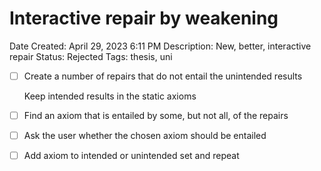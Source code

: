 # Interactive repair by weakening

Date Created: April 29, 2023 6:11 PM
Description: New, better, interactive repair
Status: Rejected
Tags: thesis, uni

- [ ]  Create a number of repairs that do not entail the unintended results
    
    Keep intended results in the static axioms
    
- [ ]  Find an axiom that is entailed by some, but not all, of the repairs
- [ ]  Ask the user whether the chosen axiom should be entailed
- [ ]  Add axiom to intended or unintended set and repeat

